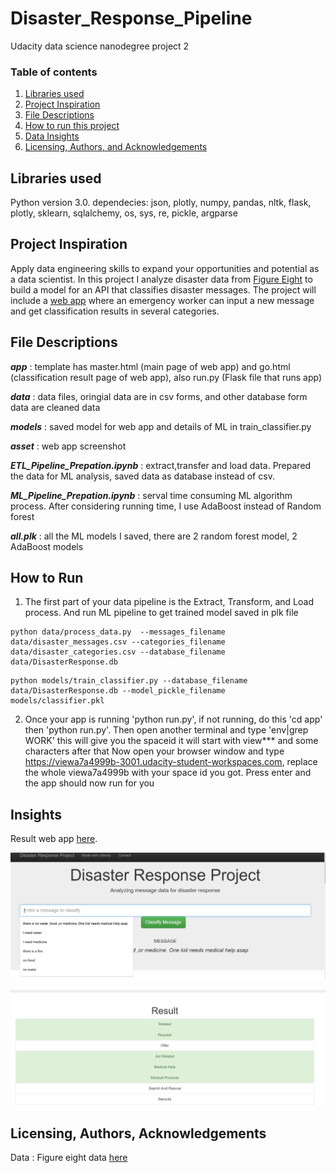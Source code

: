 # Disaster_Response_Pipeline
Udacity data science nanodegree project 2

### Table of contents

1. [Libraries used](#Libraries)
2. [Project Inspiration](#Inspiration)
3. [File Descriptions](#files)
4. [How to run this project](#run)
5. [Data Insights](#Insights)
6. [Licensing, Authors, and Acknowledgements](#licensing)


## Libraries used <a name="Libraries used"></a>

Python version 3.0.
dependecies: json, plotly, numpy, pandas, nltk, flask, plotly, sklearn, sqlalchemy, os, sys, re, pickle, argparse

## Project Inspiration<a name="Inspiration"></a>

Apply data engineering skills to expand your opportunities and potential as a data scientist. In this project I analyze disaster data 
from [Figure Eight](https://appen.com/) to build a model for an API that classifies disaster messages. The project will include a [web 
app](https://view6914b2f4-3001.udacity-student-workspaces.com/) where an emergency worker can input a new message and get classification 
results in several categories.


## File Descriptions <a name="files"></a>

*__app__* : template has master.html (main page of web app) and go.html (classification result page of web app), also run.py  (Flask file that runs app)

*__data__* : data files, oringial data are in csv forms, and other database form data are cleaned data

*__models__* : saved model for web app and details of ML in train_classifier.py

*__asset__* : web app screenshot

*__ETL_Pipeline_Prepation.ipynb__* : extract,transfer and load data. Prepared the data for ML analysis, saved data as database instead of csv.

*__ML_Pipeline_Prepation.ipynb__* : serval time consuming ML algorithm process. After considering running time, I use AdaBoost instead of Random forest

*__all.plk__* :  all the ML models I saved, there are 2 random forest model, 2 AdaBoost models


## How to Run <a name="run"></a>

1. The first part of your data pipeline is the Extract, Transform, and Load process. And run ML pipeline to get trained model saved in plk file
```
python data/process_data.py  --messages_filename 
data/disaster_messages.csv --categories_filename 
data/disaster_categories.csv --database_filename 
data/DisasterResponse.db
```

```
python models/train_classifier.py --database_filename 
data/DisasterResponse.db --model_pickle_filename 
models/classifier.pkl
```

2. Once your app is running 'python run.py', if not running, do this 'cd app' then 'python run.py'. 
Then open another terminal and type 'env|grep WORK' this will give you the spaceid it will start with view*** and 
some characters after that Now open your browser window and type https://viewa7a4999b-3001.udacity-student-workspaces.com, 
replace the whole viewa7a4999b with your space id you got. Press enter and the app should now run for you



## Insights<a name="insights"></a>

Result web app [here](https://view6914b2f4-3001.udacity-student-workspaces.com/).

![web app screenshot](asset/pic1.png)

![web app screenshot](asset/pic2.png)


## Licensing, Authors, Acknowledgements<a name="licensing"></a>

Data : Figure eight data [here](https://appen.com/)
